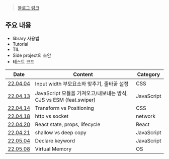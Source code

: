 > [블로그 링크](https://velog.io/@parkjisu6239?tag=TIL)



## 주요 내용
- library 사용법
- Tutorial
- TIL
- Side project의 초안
- 테스트 코드


| Date                                                         | Content                                    | Category |
| ------------------------------------------------------------ | ------------------------------------------ | -------- |
| [22.04.04](https://velog.io/@parkjisu6239/220404TIL-input-%EC%9D%98-width-height-%EB%A5%BC-%EB%B6%80%EB%AA%A8%EC%9A%94%EC%86%8C%EC%97%90-%EB%A7%9E%EC%B6%94%EA%B8%B0-span-%ED%83%9C%EA%B7%B8-%EC%9E%90%EB%8F%99-%EC%A4%84%EB%B0%94%EA%BF%88-%EB%AA%BB%ED%95%98%EA%B2%8C-%ED%95%98%EA%B8%B0) | Input width 부모요소와 맞추기, 줄바꿈 설정 | CSS      |
| [22.04.13](./swiper)                                                             |           JavaScript 모듈을 가져오고/내보내는 방식, CJS vs ESM (feat.swiper)                                 |    JavaScript      |
|                     [22.04.14](https://velog.io/@parkjisu6239/220414TIL-css-transform-vs-positioning)                                         |                                 Transform vs Positioning           |     CSS     |
| [22.04.18](./http_vs_socket.md) | http vs socket | network |
| [22.04.20](https://velog.io/@parkjisu6239/220420TIL-React-state-props-life-cycle) | React state, props, lifecycle | React |
| [22.04.21](./shallow_vs_deep) | shallow vs deep copy | JavaScript |
| [22.05.04](./declare_keyword.md) | Declare keyword | JavaScript |
| [22.05.08](./VirtualMemory.md) | Virtual Memory | OS |


